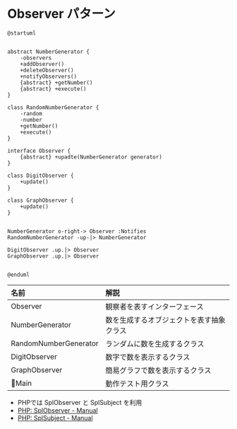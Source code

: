 # Observer パターン


```uml
@startuml


abstract NumberGenerator {
    -observers
    +addObserver()
    +deleteObserver()
    +notifyObservers()
    {abstract} +getNumber()
    {abstract} +execute()
}

class RandomNumberGenerator {
    -random
    -number
    +getNumber()
    +execute()
}

interface Observer {
    {abstract} +upadte(NumberGenerator generator)
}

class DigitObserver {
    +update()
}

class GraphObserver {
    +update()
}


NumberGenerator o-right-> Observer :Notifies
RandomNumberGenerator -up-|> NumberGenerator

DigitObserver .up.|> Observer
GraphObserver .up.|> Observer


@enduml
```


| 名前 | 解説 |
|:----|:----|
| Observer | 観察者を表すインターフェース |
| NumberGenerator | 数を生成するオブジェクトを表す抽象クラス |
| RandomNumberGenerator | ランダムに数を生成するクラス |
| DigitObserver | 数字で数を表示するクラス |
| GraphObserver | 簡易グラフで数を表示するクラス |
| Main | 動作テスト用クラス |

- PHPでは SplObserver と SplSubject を利用
- [PHP: SplObserver \- Manual](http://php.net/manual/ja/class.splobserver.php)
- [PHP: SplSubject \- Manual](http://php.net/manual/ja/class.splsubject.php)